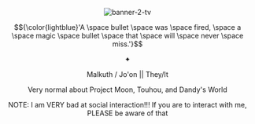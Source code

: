 <p align="center"><img src="https://i.ibb.co/BHCpvC0x/banner-2-tv.png" alt="banner-2-tv"></p>

<p align="center">$${\color{lightblue}'A \space bullet \space was \space fired, \space a \space magic \space bullet \space that \space will \space never \space miss.'}$$</p>

<p align="center">✦</p>
<p align="center">Malkuth / Jo'on || They/It</p>
<p align="center">Very normal about Project Moon, Touhou, and Dandy's World</p>
<p align="center">NOTE: I am VERY bad at social interaction!!! If you are to interact with me, PLEASE be aware of that</p>

